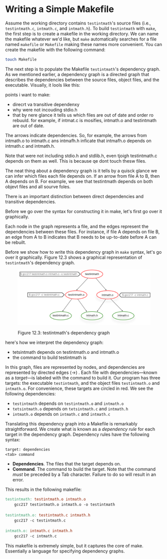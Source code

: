 # Writing a Simple Makefile

Assume the working directory contains `testintmath`'s source files (i.e., `testintmath.c`, `intmath.c`, and `intmath.h`). To build `testintmath` with `make`, the first step is to create a makefile in the working directory. We can name the makefile whatever we'd like, but `make` automatically searches for a file named `makefile` or `Makefile` making these names more convenient. You can create the makefile with the following command:

```bash
touch Makefile
```

The next step is to populate the Makefile `testintmath`'s dependency graph. As we mentioned earlier, a dependency graph is a directed graph that describes the dependencies between the source files, object files, and the executable. Visually, it lools like this:



points i want to make:

- direcrt va transitive dependenxy 
- why were not incouding stdio.h
- that by nere glance it tells us which files are out of date and order ro rebuuld. for example, if intmat.c is mosifies, intmath.o and testintmath are out of date. 



The arrows indicate dependencies. So, for example, the arrows from intmath.o to intmath.c ans intmafh.h inficate that intmafh.o depends on intmath.c and intmath.h. 


Note that were not including stdio.h and stdlib.h, even tjoigh testintmath.c depends on them as well. This is because qe dont touch thesw files. 

The neat thing about a dependency graph is it tells by a quisck glance we can infer which files each file depends on. If an arrow from file A to B, then A depends on B. For example, we see that testintmath depends on both objevt files and all sourve foles. 

There is an important distinction between direct dependencies and transitive dependencies. 

Before we go over the syntax for constructing it in make, let's first go over it graphically.&#x20;



Each node in the graph represents a file, and the edges represent the dependencies between these files. For instance, if file A depends on file B, an edge from A to B indicates that B needs to be up-to-date before A can be rebuilt.



Before we show how to write this dependency graph in `make` syntax, let's go over it graphically. Figure 12.3 shows a graphical representation of `testintmath`'s dependency graph.

<figure><img src="../../.gitbook/assets/Group 125 (1).png" alt="" width="563"><figcaption><p>Figure 12.3: testintmath's dependency graph</p></figcaption></figure>

here's how we interpret the dependency graph:

* tetsintmath depends on testintmath.o and intmath.o
* the command to build testintmath is&#x20;



In this graph, files are represented by nodes, and dependencies are represented by directed edges (->) . Each file with dependencies—known as a _target_—is labeled with the command to build it. Our program has three targets: the executable `testintmath`, and the object files `testintmath.o` and `intmath.o`. For convenience, these targets are circled in red. We see the following dependencies:

* `testintmath` depends on `testintmath.o` and `intmath.o`
* `tetsintmath.o` depends on `tetsintmath.c` and `intmath.h`
* `intmath.o` depends on `intmath.c` and `intmath.c`

Translating this dependency graph into a Makefile is remarkably straightforward. We create what is known as a _dependency rule_ for each target in the dependency graph. Dependency rules have the following syntax:

```
target: dependencies
<tab> command
```

* **Dependencies**. The files that the target depends on.
* **Command**. The command to build the target. Note that the command _must_ be preceded by a Tab character. Failure to do so will result in an error.

This results in the following makefile:

```makefile
testintmath: testintmath.o intmath.o
    gcc217 testintmath.o intmath.o -o testintmath

testintmath.o: testintmath.c intmath.h
    gcc217 -c testintmath.c

intmath.o: intmath.c intmath.h
    gcc217 -c intmath.c
```

This makefile is extremely simple, but it captures the core of make. Essentially a language for specifying dependency graphs.&#x20;
